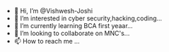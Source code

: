 - 👋 Hi, I’m @Vishwesh-Joshi
- 👀 I’m interested in cyber security,hacking,coding...
- 🌱 I’m currently learning BCA first yeaar...
- 💞️ I’m looking to collaborate on MNC's...
- 📫 How to reach me ...

<!---
Vishwesh-Joshi/Vishwesh-Joshi is a ✨ special ✨ repository because its `README.md` (this file) appears on your GitHub profile.
You can click the Preview link to take a look at your changes.
--->
